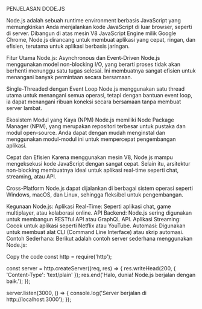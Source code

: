 PENJELASAN DODE.JS

Node.js adalah sebuah runtime environment berbasis JavaScript yang memungkinkan Anda menjalankan kode JavaScript di luar browser, seperti di server. Dibangun di atas mesin V8 JavaScript Engine milik Google Chrome, Node.js dirancang untuk membuat aplikasi yang cepat, ringan, dan efisien, terutama untuk aplikasi berbasis jaringan.

Fitur Utama Node.js:
Asynchronous dan Event-Driven
Node.js menggunakan model non-blocking I/O, yang berarti proses tidak akan berhenti menunggu satu tugas selesai. Ini membuatnya sangat efisien untuk menangani banyak permintaan secara bersamaan.

Single-Threaded dengan Event Loop
Node.js menggunakan satu thread utama untuk menangani semua operasi, tetapi dengan bantuan event loop, ia dapat menangani ribuan koneksi secara bersamaan tanpa membuat server lambat.

Ekosistem Modul yang Kaya (NPM)
Node.js memiliki Node Package Manager (NPM), yang merupakan repositori terbesar untuk pustaka dan modul open-source. Anda dapat dengan mudah menginstal dan menggunakan modul-modul ini untuk mempercepat pengembangan aplikasi.

Cepat dan Efisien
Karena menggunakan mesin V8, Node.js mampu mengeksekusi kode JavaScript dengan sangat cepat. Selain itu, arsitektur non-blocking membuatnya ideal untuk aplikasi real-time seperti chat, streaming, atau API.

Cross-Platform
Node.js dapat dijalankan di berbagai sistem operasi seperti Windows, macOS, dan Linux, sehingga fleksibel untuk pengembangan.

Kegunaan Node.js:
Aplikasi Real-Time: Seperti aplikasi chat, game multiplayer, atau kolaborasi online.
API Backend: Node.js sering digunakan untuk membangun RESTful API atau GraphQL API.
Aplikasi Streaming: Cocok untuk aplikasi seperti Netflix atau YouTube.
Automasi: Digunakan untuk membuat alat CLI (Command Line Interface) atau skrip automasi.
Contoh Sederhana:
Berikut adalah contoh server sederhana menggunakan Node.js:


Copy the code
const http = require('http');

const server = http.createServer((req, res) => {
  res.writeHead(200, { 'Content-Type': 'text/plain' });
  res.end('Halo, dunia! Node.js berjalan dengan baik.');
});

server.listen(3000, () => {
  console.log('Server berjalan di http://localhost:3000');
});

